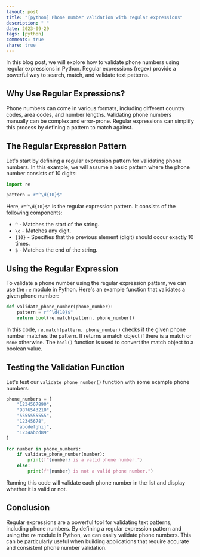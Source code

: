 ```yaml
---
layout: post
title: "[python] Phone number validation with regular expressions"
description: " "
date: 2023-09-29
tags: [python]
comments: true
share: true
---
```


In this blog post, we will explore how to validate phone numbers using regular expressions in Python. Regular expressions (regex) provide a powerful way to search, match, and validate text patterns.

## Why Use Regular Expressions?

Phone numbers can come in various formats, including different country codes, area codes, and number lengths. Validating phone numbers manually can be complex and error-prone. Regular expressions can simplify this process by defining a pattern to match against.

## The Regular Expression Pattern

Let's start by defining a regular expression pattern for validating phone numbers. In this example, we will assume a basic pattern where the phone number consists of 10 digits:

```python
import re

pattern = r"^\d{10}$"
```

Here, `r"^\d{10}$"` is the regular expression pattern. It consists of the following components:
- `^` - Matches the start of the string.
- `\d` - Matches any digit.
- `{10}` - Specifies that the previous element (digit) should occur exactly 10 times.
- `$` - Matches the end of the string.

## Using the Regular Expression

To validate a phone number using the regular expression pattern, we can use the `re` module in Python. Here's an example function that validates a given phone number:

```python
def validate_phone_number(phone_number):
    pattern = r"^\d{10}$"
    return bool(re.match(pattern, phone_number))
```

In this code, `re.match(pattern, phone_number)` checks if the given phone number matches the pattern. It returns a match object if there is a match or `None` otherwise. The `bool()` function is used to convert the match object to a boolean value.

## Testing the Validation Function

Let's test our `validate_phone_number()` function with some example phone numbers:

```python
phone_numbers = [
    "1234567890",
    "9876543210",
    "5555555555",
    "12345678",
    "abcdefghij",
    "1234abcd89"
]

for number in phone_numbers:
    if validate_phone_number(number):
        print(f"{number} is a valid phone number.")
    else:
        print(f"{number} is not a valid phone number.")
```

Running this code will validate each phone number in the list and display whether it is valid or not.

## Conclusion

Regular expressions are a powerful tool for validating text patterns, including phone numbers. By defining a regular expression pattern and using the `re` module in Python, we can easily validate phone numbers. This can be particularly useful when building applications that require accurate and consistent phone number validation.